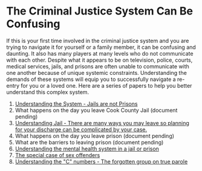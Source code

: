 # The Criminal Justice System Can Be Confusing


If this is your first time involved in the criminal justice system and you are trying to navigate it for yourself or a family member, it can be confusing and daunting. It also has many players at many levels who do not communicate with each other.  Despite what it appears to be on television, police, courts, medical services, jails, and prisons are often unable to communicate with one another because of unique systemic constraints. Understanding the demands of these systems will equip you to successfully navigate a re-entry for you or a loved one.  Here are a series of papers to help you better understand this complex system. 

1. [Understanding the System - Jails are not Prisons][Understanding the System]
1. What happens on the day you leave Cook County Jail (document pending)
1. [Understanding Jail - There are many ways you may leave so planning for your discharge can be complicated by your case.][Understanding Jail]
1. What happens on the day you leave prison (document pending)
1. What are the barriers to leaving prison (document pending)
1. [Understanding the mental health system in a jail or prison][Understanding the mental health system in a jail or prison]
1. [The special case of sex offenders][The special case of sex offenders]
1. [Understanding the "C" numbers - The forgotten group on true parole][Understanding C Numbers]

[Understanding the System]: http://documents.csh.org/documents/il/Reentryillinois/UnderstandingJailsandPrisons.pdf
[Understanding Jail]: http://documents.csh.org/documents/il/Reentryillinois/16ways.pdf
[Understanding the mental health system in a jail or prison]: http://documents.csh.org/documents/il/Reentryillinois/Mentalhealthoverview.pdf
[The special case of sex offenders]: about:Overviewsexoffenderpolicy.html
[Understanding C Numbers]: about:CNumbers.html
